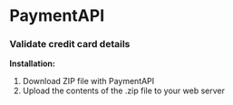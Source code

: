<h1>PaymentAPI</h1>
<h3>Validate credit card details</h3>
<b>Installation:</b>
<ol>
<li>Download ZIP file with PaymentAPI</li>
<li>Upload the contents of the .zip file to your web server</li>
</ol>
